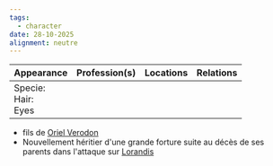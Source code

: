 ```yaml
---
tags:
  - character
date: 28-10-2025
alignment: neutre
---
```


| **Appearance**            | **Profession**(s) | **Locations** | **Relations** |
| ------------------------- | ----------------- | ------------- | ------------- |
| Specie:<br>Hair: <br>Eyes |                   |               |               |
- fils de [Oriel Verodon](Oriel%20Verodon.md)
- Nouvellement héritier d'une grande forture suite au décès de ses parents dans l'attaque sur [Lorandis](../../Locations/Lorandis.md)